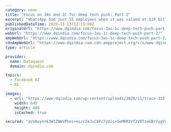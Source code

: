 ```yaml
---
category: news
title: "Focus on 3As and 1C for deep tech push: Part 2"
excerpt: "WhatsApp had just 55 employees when it was valued at $19 billion by Facebook. That way India has thousands ... There is a need to promote specific AI-oriented startups. There is very little AI research that is happening out of India. IT companies who ..."
publishedDateTime: 2020-11-13T12:15:00Z
originalUrl: "https://www.dqindia.com/focus-3as-1c-deep-tech-push-part-2/"
webUrl: "https://www.dqindia.com/focus-3as-1c-deep-tech-push-part-2/"
ampWebUrl: "https://www.dqindia.com/focus-3as-1c-deep-tech-push-part-2/amp/"
cdnAmpWebUrl: "https://www-dqindia-com.cdn.ampproject.org/c/s/www.dqindia.com/focus-3as-1c-deep-tech-push-part-2/amp/"
type: article

provider:
  name: Dataquest
  domain: dqindia.com

topics:
  - Facebook AI
  - AI

images:
  - url: "https://www.dqindia.com/wp-content/uploads/2020/11/trace-3157431_640.jpg"
    width: 640
    height: 400
    isCached: true

secured: "aVnNoyV+E3WIZNWVPhns+ns/cImJvC8Pc7yOis+OoMRM3Vf2VRTzeGBrVygVyNTiJS4aJU4f9rRr1Kr5kQSQAzYBvntSyz3CJFW+972w8IX6ZxhqFB/ekDK56sX7tHYCqudzpTuztt7hrDzvHgvmeHjbvPxnNLJWj4tTdbbAMnkP9ajQlXH/tEeiUl7ERlsctJtGe3jmBdtSXcUxQhib+49G3porBMFD6WNLqAZk6R0WZsb1dapv+DmU2onRKlwb4OQWQt13U65n2yuy88JreotW2qSEzXt0b1ttUSAeswaSXvTVMbnCYGIbYWrgmskQmTAsPNyKEEXJ+GCTWIDoqlel1ZYer/9dtleRRDiomxM=;iZawZ2VRg5mD4UKCviEsHQ=="
---
```


